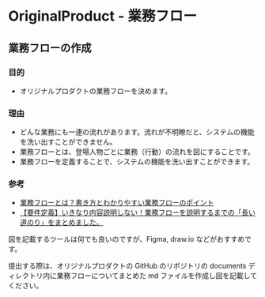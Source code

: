 # OriginalProduct - 業務フロー

## 業務フローの作成

### 目的

- オリジナルプロダクトの業務フローを決めます。

### 理由

- どんな業務にも一連の流れがあります。流れが不明瞭だと、システムの機能を洗い出すことができません。
- 業務フローとは、登場人物ごとに業務（行動）の流れを図にすることです。
- 業務フローを定義することで、システムの機能を洗い出すことができます。

### 参考

- [業務フローとは？書き方とわかりやすい業務フローのポイント](https://products.sint.co.jp/ober/blog/businessflow)
- [【要件定義】いきなり内容説明しない！業務フローを説明するまでの「長い道のり」をまとめました。](https://qiita.com/aki_number16/items/c1e3e3198198aafbac35)

図を記載するツールは何でも良いのですが、Figma, draw.io などがおすすめです。

提出する際は、オリジナルプロダクトの GitHub のリポジトリの documents ディレクトリ内に業務フローについてまとめた md ファイルを作成し図を記載してください。
